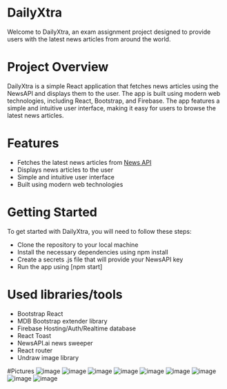 # DailyXtra
Welcome to DailyXtra, an exam assignment project designed to provide users with the latest news articles from around the world.

# Project Overview
DailyXtra is a simple React application that fetches news articles using the NewsAPI and displays them to the user. The app is built using modern web technologies, including React, Bootstrap, and Firebase. The app features a simple and intuitive user interface, making it easy for users to browse the latest news articles.

# Features
- Fetches the latest news articles from [News API](https://newsapi.ai/)
- Displays news articles to the user
- Simple and intuitive user interface
- Built using modern web technologies

# Getting Started
To get started with DailyXtra, you will need to follow these steps:

- Clone the repository to your local machine
- Install the necessary dependencies using npm install
- Create a secrets .js file that will provide your NewsAPI key
- Run the app using [npm start]

# Used libraries/tools
- Bootstrap React
- MDB Bootstrap extender library
- Firebase Hosting/Auth/Realtime database
- React Toast
- NewsAPI.ai news sweeper
- React router
- Undraw image library

#Pictures
![image](https://user-images.githubusercontent.com/72268734/226148642-26bf999a-62db-4dab-91a8-700f881c0595.png)
![image](https://user-images.githubusercontent.com/72268734/226148652-00c3aef3-10c8-4984-bc46-6470e8b0c2d3.png)
![image](https://user-images.githubusercontent.com/72268734/226148655-3469c10a-dcaa-41a5-81e9-0200de9a090e.png)
![image](https://user-images.githubusercontent.com/72268734/228057821-b2fbd6fd-6ff7-46da-a293-ce3881e704d2.png)
![image](https://user-images.githubusercontent.com/72268734/228099180-0e956bb9-e307-4d44-8734-126b0508d546.png)
![image](https://user-images.githubusercontent.com/72268734/228982732-db8b2ee3-f07e-4e78-b3b1-bfe7b1f05db4.png)
![image](https://user-images.githubusercontent.com/72268734/228982750-d2a85287-7b44-4875-aa35-f2117c94c302.png)
![image](https://user-images.githubusercontent.com/72268734/228982784-bc832893-4903-430b-9f16-81658c63c447.png)
![image](https://user-images.githubusercontent.com/72268734/230359234-acc8f7e0-ece0-40b9-a7c5-10c5449a1f6c.png)




